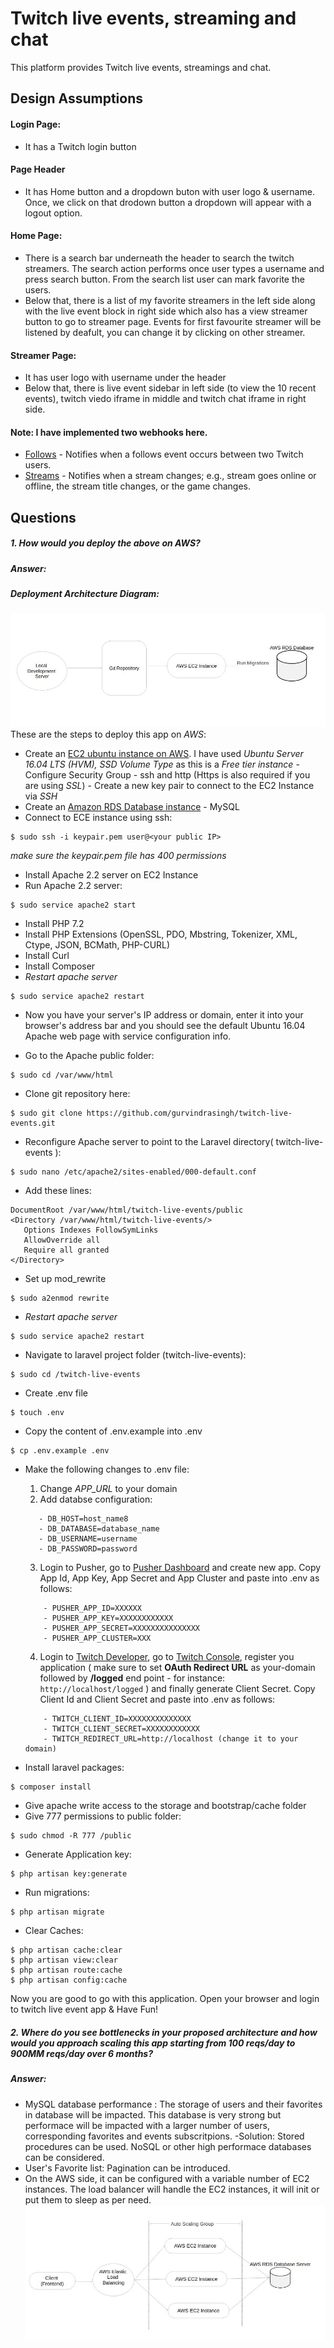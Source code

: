  # Twitch live events, streaming and chat
 This platform provides Twitch live events, streamings and chat.

 ## Design Assumptions

 #### Login Page:
 * It has a Twitch login button
 
 #### Page Header
  * It has Home button and a dropdown buton with user logo & username. Once, we click on that drodown button a  dropdown will appear with a logout option. 

 #### Home Page:

 * There is a search bar underneath the header to search the twitch streamers. The search action performs once user types a username and press search button. From the search list user can mark favorite the users.
 * Below that, there is a list of my favorite streamers in the left side along with the live event block in right side which also has a view streamer button to go to streamer page. Events for first favourite streamer will be listened by deafult, you can change it by clicking on other streamer.

 #### Streamer Page:
 
 * It has user logo with username under the header 
 * Below that, there is live event sidebar in left side (to view the 10 recent events), twitch viedo iframe in middle and twitch chat iframe in right side.


 #### Note: I have implemented two webhooks here.
 * [Follows](https://dev.twitch.tv/docs/api/webhooks-reference/#topic-user-follows) - Notifies when a follows event occurs between two Twitch users.
 * [Streams](https://dev.twitch.tv/docs/api/webhooks-reference/#topic-stream-changed) - Notifies when a stream changes; e.g., stream goes online or offline, the stream title changes, or the game changes.

 ## Questions

##### 1. How would you deploy the above on AWS?
##### Answer:
##### Deployment Architecture Diagram:
 ![image](https://raw.githubusercontent.com/gurvindrasingh/twitch-live-events/master/public/images/deployment-diagram.jpeg)
These are the steps to deploy this app on *AWS*:
 * Create an [EC2 ubuntu instance on AWS](https://us-east-2.console.aws.amazon.com/ec2/v2/home?region=us-east-2#Instances:sort=instanceId). I have used *Ubuntu Server 16.04 LTS (HVM), SSD Volume Type* as this is a *Free tier instance* - Configure Security Group - ssh and http (Https is also required if you are using *SSL*) - Create a new key pair to connect to the EC2 Instance via *SSH*
 * Create an [Amazon RDS Database instance](https://us-east-2.console.aws.amazon.com/rds/home?region=us-east-2#GettingStarted:) - MySQL
 * Connect to ECE instance using ssh:
 ```
 $ sudo ssh -i keypair.pem user@<your public IP>
 ```
 *make sure the keypair.pem file has 400 permissions*
 * Install Apache 2.2 server on EC2 Instance
 * Run Apache 2.2 server:
 ```
 $ sudo service apache2 start
 ```
 * Install PHP 7.2
 * Install PHP Extensions (OpenSSL, PDO, Mbstring, Tokenizer, XML, Ctype, JSON, BCMath, PHP-CURL)
 * Install Curl
 * Install Composer
  * *Restart apache server*
 ```
 $ sudo service apache2 restart
 ```
 * Now you have your server's IP address or domain, enter it into your browser's address bar and you should see the default Ubuntu 16.04 Apache web page with service configuration info.
 
 * Go to the Apache public folder:
 ```
 $ sudo cd /var/www/html
 ```
 * Clone git repository here:
 ```
 $ sudo git clone https://github.com/gurvindrasingh/twitch-live-events.git
 ```
 * Reconfigure Apache server to point to the Laravel directory( twitch-live-events ):
 ```
 $ sudo nano /etc/apache2/sites-enabled/000-default.conf
 ```
 * Add these lines:
 ```
 DocumentRoot /var/www/html/twitch-live-events/public
<Directory /var/www/html/twitch-live-events/>
    Options Indexes FollowSymLinks
    AllowOverride all
    Require all granted
 </Directory>
 ```
 * Set up mod_rewrite
 ```
 $ sudo a2enmod rewrite
 ```
 * *Restart apache server*
 ```
 $ sudo service apache2 restart
 ```
 * Navigate to laravel project folder (twitch-live-events):
 ```
 $ sudo cd /twitch-live-events
 ```
 * Create .env file
 ```
 $ touch .env
 ```
 * Copy the content of .env.example into .env
 ```
 $ cp .env.example .env
 ```
 * Make the following changes to .env file:
    1. Change *APP_URL* to your domain
    2. Add databse configuration:
     ```
        - DB_HOST=host_name8
        - DB_DATABASE=database_name
        - DB_USERNAME=username
        - DB_PASSWORD=password
     ```
     3. Login to Pusher, go to [Pusher Dashboard](https://dashboard.pusher.com/) and create new app. Copy App Id, App Key, App Secret and App Cluster and paste into .env as follows: 
    ```
        - PUSHER_APP_ID=XXXXXX
        - PUSHER_APP_KEY=XXXXXXXXXXXX
        - PUSHER_APP_SECRET=XXXXXXXXXXXXXXX
        - PUSHER_APP_CLUSTER=XXX
    ```
     4. Login to [Twitch Developer](https://dev.twitch.tv/), go to [Twitch Console](https://dev.twitch.tv/console), register you application ( make sure to set **OAuth Redirect URL** as your-domain followed by **/logged** end point - for instance: ```http://localhost/logged``` ) and finally generate Client Secret. Copy Client Id and Client Secret and paste into .env as follows:
    ```
        - TWITCH_CLIENT_ID=XXXXXXXXXXXXXX
        - TWITCH_CLIENT_SECRET=XXXXXXXXXXXX
        - TWITCH_REDIRECT_URL=http://localhost (change it to your domain)
    ```
    
 * Install laravel packages:
 ```
 $ composer install
 ```
 * Give apache write access to the storage and bootstrap/cache folder
 * Give 777 permissions to public folder:
 ```
 $ sudo chmod -R 777 /public
 ```
 * Generate Application key:
 ```
 $ php artisan key:generate
 ```
 * Run migrations:
 ```
 $ php artisan migrate
 ```
 * Clear Caches:
 ```
 $ php artisan cache:clear
 $ php artisan view:clear
 $ php artisan route:cache
 $ php artisan config:cache
 
 ```
 
 Now you are good to go with this application. Open your browser and login to twitch live event app & Have Fun!

##### 2. Where do you see bottlenecks in your proposed architecture and how would you approach scaling this app starting from 100 reqs/day to 900MM reqs/day over 6 months?
##### Answer:
* MySQL database performance : The storage of users and their favorites in database will be impacted. This database is very strong but performace will be impacted with a larger number of users, corresponding favorites and events subscritpions.
-Solution: Stored procedures can be used. NoSQL or other high performace databases can be considered.
* User's Favorite list: Pagination can be introduced.
* On the AWS side, it can be configured with a variable number of EC2 instances. The load balancer will handle the EC2 instances, it will init or put them to sleep as per need.
 ![image](https://raw.githubusercontent.com/gurvindrasingh/twitch-live-events/master/public/images/diagram.jpeg)
